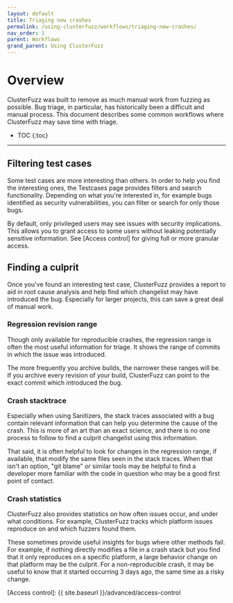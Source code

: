```yaml
---
layout: default
title: Triaging new crashes
permalink: /using-clusterfuzz/workflows/triaging-new-crashes/
nav_order: 1
parent: Workflows
grand_parent: Using ClusterFuzz
---
```


# Overview

ClusterFuzz was built to remove as much manual work from fuzzing as possible.
Bug triage, in particular, has historically been a difficult and manual process.
This document describes some common workflows where ClusterFuzz may save time
with triage.

- TOC
{:toc}

---

## Filtering test cases

Some test cases are more interesting than others. In order to help you find the
interesting ones, the Testcases page provides filters and search functionality.
Depending on what you're interested in, for example bugs identified as security
vulnerabilities, you can filter or search for only those bugs.

By default, only privileged users may see issues with security implications.
This allows you to grant access to some users without leaking potentially
sensitive information. See [Access control] for giving full or more granular access.

## Finding a culprit

Once you've found an interesting test case, ClusterFuzz provides a report to aid
in root cause analysis and help find which changelist may have introduced the
bug. Especially for larger projects, this can save a great deal of manual work.

### Regression revision range

Though only available for reproducible crashes, the regression range is often
the most useful information for triage. It shows the range of commits in which
the issue was introduced.

The more frequently you archive builds, the narrower these ranges will be. If
you archive every revision of your build, ClusterFuzz can point to the exact
commit which introduced the bug.

### Crash stacktrace

Especially when using Sanitizers, the stack traces associated with a bug contain
relevant information that can help you determine the cause of the crash. This is
more of an art than an exact science, and there is no one process to follow to
find a culprit changelist using this information.

That said, it is often helpful to look for changes in the regression range, if
available, that modify the same files seen in the stack traces. When that isn't
an option, "git blame" or similar tools may be helpful to find a developer more
familiar with the code in question who may be a good first point of contact.

### Crash statistics

ClusterFuzz also provides statistics on how often issues occur, and under what
conditions. For example, ClusterFuzz tracks which platform issues reproduce on
and which fuzzers found them.

These sometimes provide useful insights for bugs where other methods fail. For
example, if nothing directly modifies a file in a crash stack but you find that
it only reproduces on a specific platform, a large behavior change on that
platform may be the culprit. For a non-reproducible crash, it may be useful to
know that it started occurring 3 days ago, the same time as a risky change.

[Access control]: {{ site.baseurl }}/advanced/access-control
